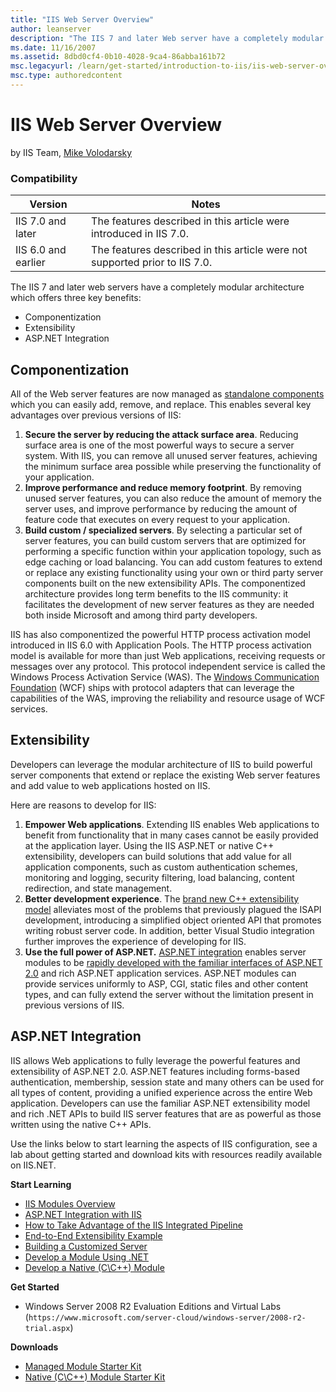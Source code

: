 ```yaml
---
title: "IIS Web Server Overview"
author: leanserver
description: "The IIS 7 and later Web server have a completely modular architecture that offers three key benefits: Componentization, Extensibility, and ASP.NET Integratio..."
ms.date: 11/16/2007
ms.assetid: 8dbd0cf4-0b10-4028-9ca4-86abba161b72
msc.legacyurl: /learn/get-started/introduction-to-iis/iis-web-server-overview
msc.type: authoredcontent
---
```

# IIS Web Server Overview

by IIS Team, [Mike Volodarsky](https://github.com/leanserver)

### Compatibility

| Version | Notes |
| --- | --- |
| IIS 7.0 and later | The features described in this article were introduced in IIS 7.0. |
| IIS 6.0 and earlier | The features described in this article were not supported prior to IIS 7.0. |

The IIS 7 and later web servers have a completely modular architecture which offers three key benefits:

- Componentization
- Extensibility
- ASP.NET Integration

## Componentization

All of the Web server features are now managed as [standalone components](iis-modules-overview.md) which you can easily add, remove, and replace. This enables several key advantages over previous versions of IIS:

1. **Secure the server by reducing the attack surface area**. Reducing surface area is one of the most powerful ways to secure a server system. With IIS, you can remove all unused server features, achieving the minimum surface area possible while preserving the functionality of your application.
2. **Improve performance and reduce memory footprint**. By removing unused server features, you can also reduce the amount of memory the server uses, and improve performance by reducing the amount of feature code that executes on every request to your application.
3. **Build custom / specialized servers**. By selecting a particular set of server features, you can build custom servers that are optimized for performing a specific function within your application topology, such as edge caching or load balancing. You can add custom features to extend or replace any existing functionality using your own or third party server components built on the new extensibility APIs. The componentized architecture provides long term benefits to the IIS community: it facilitates the development of new server features as they are needed both inside Microsoft and among third party developers.

IIS has also componentized the powerful HTTP process activation model introduced in IIS 6.0 with Application Pools. The HTTP process activation model is available for more than just Web applications, receiving requests or messages over any protocol. This protocol independent service is called the Windows Process Activation Service (WAS). The [Windows Communication Foundation](https://msdn.microsoft.com/library/ms735119.aspx) (WCF) ships with protocol adapters that can leverage the capabilities of the WAS, improving the reliability and resource usage of WCF services.

## Extensibility

Developers can leverage the modular architecture of IIS to build powerful server components that extend or replace the existing Web server features and add value to web applications hosted on IIS.

Here are reasons to develop for IIS:

1. **Empower Web applications**. Extending IIS enables Web applications to benefit from functionality that in many cases cannot be easily provided at the application layer. Using the IIS ASP.NET or native C++ extensibility, developers can build solutions that add value for all application components, such as custom authentication schemes, monitoring and logging, security filtering, load balancing, content redirection, and state management.
2. **Better development experience**. The [brand new C++ extensibility model](../../develop/runtime-extensibility/develop-a-native-cc-module-for-iis.md) alleviates most of the problems that previously plagued the ISAPI development, introducing a simplified object oriented API that promotes writing robust server code. In addition, better Visual Studio integration further improves the experience of developing for IIS.
3. **Use the full power of ASP.NET.** [ASP.NET integration](../../application-frameworks/building-and-running-aspnet-applications/aspnet-integration-with-iis.md) enables server modules to be [rapidly developed with the familiar interfaces of ASP.NET 2.0](../../develop/runtime-extensibility/developing-a-module-using-net.md) and rich ASP.NET application services. ASP.NET modules can provide services uniformly to ASP, CGI, static files and other content types, and can fully extend the server without the limitation present in previous versions of IIS.

## ASP.NET Integration

IIS allows Web applications to fully leverage the powerful features and extensibility of ASP.NET 2.0. ASP.NET features including forms-based authentication, membership, session state and many others can be used for all types of content, providing a unified experience across the entire Web application. Developers can use the familiar ASP.NET extensibility model and rich .NET APIs to build IIS server features that are as powerful as those written using the native C++ APIs.

Use the links below to start learning the aspects of IIS configuration, see a lab about getting started and download kits with resources readily available on IIS.NET.

**Start Learning**

- [IIS Modules Overview](iis-modules-overview.md)
- [ASP.NET Integration with IIS](../../application-frameworks/building-and-running-aspnet-applications/aspnet-integration-with-iis.md)
- [How to Take Advantage of the IIS Integrated Pipeline](../../application-frameworks/building-and-running-aspnet-applications/how-to-take-advantage-of-the-iis-integrated-pipeline.md)
- [End-to-End Extensibility Example](../../develop/runtime-extensibility/an-end-to-end-extensibility-example-for-iis-developers.md)
- [Building a Customized Server](../planning-your-iis-architecture/index.md)
- [Develop a Module Using .NET](../../develop/runtime-extensibility/developing-a-module-using-net.md)
- [Develop a Native (C\C++) Module](../../develop/runtime-extensibility/develop-a-native-cc-module-for-iis.md)

**Get Started**

- Windows Server 2008 R2 Evaluation Editions and Virtual Labs (`https://www.microsoft.com/server-cloud/windows-server/2008-r2-trial.aspx`)

**Downloads**

- [Managed Module Starter Kit](https://www.iis.net/downloads/community)
- [Native (C\C++) Module Starter Kit](https://www.iis.net/downloads/community)
